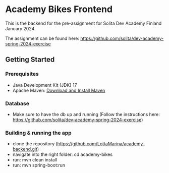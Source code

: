 # Academy Bikes Frontend

This is the backend for the pre-assignment for Solita Dev Academy Finland January 2024.

The assignment can be found here: https://github.com/solita/dev-academy-spring-2024-exercise

## Getting Started

### Prerequisites
- Java Development Kit (JDK) 17 
- Apache Maven: [Download and Install Maven](https://maven.apache.org/)

### Database 

- Make sure to have the db up and running (Follow the instructions here: https://github.com/solita/dev-academy-spring-2024-exercise)


### Building & running the app

- clone the repository (https://github.com/LottaMarina/academy-backend.git)
- navigate into the right folder: cd academy-bikes
- run: mvn clean install
- run: mvn spring-boot:run

